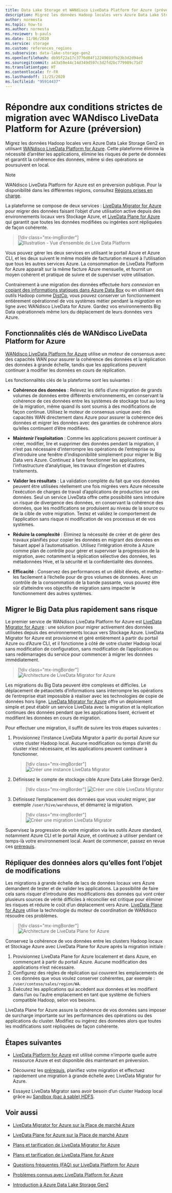 ```yaml
---
title: Data Lake Storage et WANdisco LiveData Platform for Azure (préversion)
description: Migrez les données Hadoop locales vers Azure Data Lake Storage Gen2 en utilisant WANdisco LiveData Platform for Azure.
author: normesta
ms.topic: how-to
ms.author: normesta
ms.reviewer: b-pauls
ms.date: 11/06/2020
ms.service: storage
ms.custom: references_regions
ms.subservice: data-lake-storage-gen2
ms.openlocfilehash: db95f22a17c3776d84f12249693fb23b3d2d94e6
ms.sourcegitcommit: a43a59e44c14d349d597c3d2fd2bc779989c71d7
ms.translationtype: HT
ms.contentlocale: fr-FR
ms.lasthandoff: 11/25/2020
ms.locfileid: "95914437"
---
```

# <a name="meet-demanding-migration-requirements-with-wandisco-livedata-platform-for-azure-preview"></a>Répondre aux conditions strictes de migration avec WANdisco LiveData Platform for Azure (préversion)

Migrez les données Hadoop locales vers Azure Data Lake Storage Gen2 en utilisant [WANdisco LiveData Platform for Azure](https://docs.wandisco.com/live-data-platform/docs/landing/). Cette plateforme élimine la nécessité d’arrêter les applications, élimine les risques de perte de données et garantit la cohérence des données, même si des opérations se poursuivent en local.  

> [!NOTE]
> WANdisco LiveData Platform for Azure est en préversion publique. Pour la disponibilité dans les différentes régions, consultez [Régions prises en charge](https://docs.wandisco.com/live-data-platform/docs/prereq#supported-regions).

La plateforme se compose de deux services : [LiveData Migrator for Azure](https://www.wandisco.com/products/livedata-migrator-for-azure) pour migrer des données faisant l’objet d’une utilisation active depuis des environnements locaux vers Stockage Azure, et [LiveData Plane for Azure](https://www.wandisco.com/products/livedata-plane-for-azure) qui garantit que toutes les données modifiées ou ingérées sont répliquées de façon cohérente. 

> [!div class="mx-imgBorder"]
> ![Illustration - Vue d’ensemble de Live Data Platform](./media/migrate-gen2-wandisco-live-data-platform/live-data-platform-overview.png)

Vous pouvez gérer les deux services en utilisant le portail Azure et Azure CLI, et les deux suivent le même modèle de facturation mesuré à l’utilisation que tous les autres services Azure. La consommation de LiveData Platform for Azure apparaît sur la même facture Azure mensuelle, et fournit un moyen cohérent et pratique de suivre et de superviser votre utilisation.

Contrairement à une migration des données effectuée _hors connexion_ en [copiant des informations statiques dans Azure Data Box](./data-lake-storage-migrate-on-premises-hdfs-cluster.md) ou en utilisant des outils Hadoop comme [DistCp](https://hadoop.apache.org/docs/current/hadoop-distcp/DistCp.html), vous pouvez conserver un fonctionnement entièrement opérationnel de vos systèmes métier pendant la _migration_ en ligne avec WANdisco LiveData for Azure. Gardez vos environnements Big Data opérationnels même lors du déplacement de leurs données vers Azure.

## <a name="key-features-of-wandisco-livedata-platform-for-azure"></a>Fonctionnalités clés de WANdisco LiveData Platform for Azure

[WANdisco LiveData Platform for Azure](https://docs.wandisco.com/live-data-platform/docs/landing/) utilise un moteur de consensus avec des capacités WAN pour assurer la cohérence des données et la réplication des données à grande échelle, tandis que les applications peuvent continuer à modifier les données en cours de réplication.  

Les fonctionnalités clés de la plateforme sont les suivantes :

- **Cohérence des données** : Relevez les défis d’une migration de grands volumes de données entre différents environnements, en conservant la cohérence de ces données entre les systèmes de stockage tout au long de la migration, même quand ils sont soumis à des modifications de façon continue. Utilisez le moteur de consensus unique avec des capacités WAN directement dans Azure pour assurer la cohérence des données et migrer les données avec des garanties de cohérence alors qu’elles continuent d’être modifiées.

- **Maintenir l’exploitation** : Comme les applications peuvent continuer à créer, modifier, lire et supprimer des données pendant la migration, il n’est pas nécessaire d’interrompre les opérations de l’entreprise ou d’introduire une fenêtre d’indisponibilité simplement pour migrer le Big Data vers Azure. Continuez à faire fonctionner les applications, l’infrastructure d’analytique, les travaux d’ingestion et d’autres traitements.

- **Valider les résultats** : La validation complète du fait que vos données peuvent être utilisées réellement une fois migrées vers Azure nécessite l’exécution de charges de travail d’applications de production sur ces données. Seul un service LiveData offre cette possibilité sans introduire un risque de divergence des données, en conservant la cohérence des données, que les modifications se produisent au niveau de la source ou de la cible de votre migration. Testez et validez le comportement de l’application sans risque ni modification de vos processus et de vos systèmes.

- **Réduire la complexité** : Éliminez la nécessité de créer et de gérer des travaux planifiés pour copier les données en migrant des données en faisant appel à l’automatisation. Utilisez l’intégration étroite à Azure comme plan de contrôle pour gérer et superviser la progression de la migration, avec notamment la réplication sélective des données, les métadonnées Hive, et la sécurité et la confidentialité des données.

- **Efficacité** : Conservez des performances et un débit élevés, et mettez-les facilement à l’échelle pour de gros volumes de données. Avec un contrôle de la consommation de la bande passante, vous pouvez être sûr d’atteindre vos objectifs de migration sans impacter le fonctionnement des autres systèmes.

## <a name="migrate-big-data-faster-without-risk"></a>Migrer le Big Data plus rapidement sans risque

Le premier service de WANdisco LiveData Platform for Azure est [LiveData Migrator for Azure](https://www.wandisco.com/products/livedata-migrator-for-azure) : une solution pour migrer activement des données utilisées depuis des environnements locaux vers Stockage Azure. LiveData Migrator for Azure est provisionné et géré entièrement à partir du portail Azure ou d’Azure CLI, et il fonctionne à côté de votre cluster Hadoop local sans modification de configuration, sans modification de l’application ou sans redémarrages du service pour commencer à migrer les données immédiatement.

> [!div class="mx-imgBorder"]
> ![Architecture de LiveData Migrator for Azure](./media/migrate-gen2-wandisco-live-data-platform/live-data-migrator-architecture.png)

Les migrations du Big Data peuvent être complexes et difficiles. Le déplacement de pétaoctets d’informations sans interrompre les opérations de l’entreprise était impossible à réaliser avec les technologies de copie de données hors ligne. [LiveData Migrator for Azure](https://www.wandisco.com/products/livedata-migrator-for-azure) offre un déploiement simple et peut établir un service LiveData avec la migration et la réplication continues des données pendant que les applications lisent, écrivent et modifient les données en cours de migration.

Pour effectuer une migration, il suffit de suivre les trois étapes suivantes :

1. Provisionnez l’instance LiveData Migrator à partir du portail Azure sur votre cluster Hadoop local. Aucune modification ou temps d’arrêt du cluster n’est nécessaire, et les applications peuvent continuer à fonctionner.

   > [!div class="mx-imgBorder"]
   >![Créer une instance LiveData Migrator](./media/migrate-gen2-wandisco-live-data-platform/create-live-data-migrator.png)

2. Définissez le compte de stockage cible Azure Data Lake Storage Gen2.

   > [!div class="mx-imgBorder"]
   >![Créer une cible LiveData Migrator](./media/migrate-gen2-wandisco-live-data-platform/create-target.png)

3. Définissez l’emplacement des données que vous voulez migrer, par exemple `/user/hive/warehouse`, et démarrez la migration.

   > [!div class="mx-imgBorder"]
   > ![Créer une migration LiveData Migrator](./media/migrate-gen2-wandisco-live-data-platform/create-migration.png)

Supervisez la progression de votre migration via les outils Azure standard, notamment Azure CLI et le portail Azure, et continuez à utiliser pendant ce temps-là votre environnement local. Avant de commencer, passez en revue ces [prérequis](https://docs.wandisco.com/live-data-platform/docs/prereq/).

## <a name="replicate-data-under-active-change"></a>Répliquer des données alors qu’elles font l’objet de modifications

Les migrations à grande échelle de lacs de données locaux vers Azure demandent de tester et de valider les applications. La possibilité de faire cela sans risquer d’introduire des modifications des données qui vont créer plusieurs sources de vérité difficiles à réconcilier est critique pour éliminer les risques et réduire le coût d’un déplacement vers Azure. [LiveData Plane for Azure](https://www.wandisco.com/products/livedata-plane-for-azure) utilise la technologie du moteur de coordination de WANdisco résoudre ces problèmes.

> [!div class="mx-imgBorder"]
> ![Architecture de LiveData Plane for Azure](./media/migrate-gen2-wandisco-live-data-platform/live-data-plane-architecture.png)

Conservez la cohérence de vos données entre les clusters Hadoop locaux et Stockage Azure avec LiveData Plane for Azure après la migration initiale :

1. Provisionnez LiveData Plane for Azure localement et dans Azure, en commençant à partir du portail Azure. Aucune modification des applications n’est nécessaire.
2. Configurez des règles de réplication qui couvrent les emplacements de ces données que vous voulez conserver cohérentes, par exemple : `/user/contoso/sales/region/WA`.
3. Exécutez les applications qui accèdent aux données et les modifient dans l’un ou l’autre emplacement en tant que système de fichiers compatible Hadoop, selon vos besoins.

LiveData Plane for Azure assure la cohérence de vos données sans imposer de surcharge importante sur les performances des opérations ou des applications du cluster. Modifiez ou ingérez des données alors que toutes les modifications sont répliquées de façon cohérente.

## <a name="next-steps"></a>Étapes suivantes

- [LiveData Platform for Azure](https://docs.wandisco.com/live-data-platform/docs/landing/) est utilisé comme n’importe quelle autre ressource Azure et est disponible dès maintenant en préversion. 

- Découvrez les [prérequis](https://docs.wandisco.com/live-data-platform/docs/prereq/), planifiez votre migration et effectuez rapidement une migration à grande échelle avec LiveData Migrator for Azure.

- Essayez LiveData Migrator sans avoir besoin d’un cluster Hadoop local grâce au [Sandbox (bac à sable) HDFS](https://docs.wandisco.com/live-data-platform/docs/create-sandbox-intro/).

## <a name="see-also"></a>Voir aussi

- [LiveData Migrator for Azure sur la Place de marché Azure](https://azuremarketplace.microsoft.com/marketplace/apps/wandisco.ldm?tab=Overview)

- [LiveData Plane for Azure sur la Place de marché Azure](https://azuremarketplace.microsoft.com/marketplace/apps/wandisco.ldp?tab=Overview)

- [Plans et tarification de LiveData Migrator for Azure](https://azuremarketplace.microsoft.com/marketplace/apps/wandisco.ldm?tab=PlansAndPrice)

- [Plans et tarification de LiveData Plane for Azure](https://azuremarketplace.microsoft.com/marketplace/apps/wandisco.ldp?tab=PlansAndPrice) 

- [Questions fréquentes (FAQ) sur LiveData Platform for Azure](https://docs.wandisco.com/live-data-platform/docs/faq/)

- [Problèmes connus avec LiveData Platform for Azure](https://docs.wandisco.com/live-data-platform/docs/known-issues/)

- [Introduction à Azure Data Lake Storage Gen2](data-lake-storage-introduction.md)